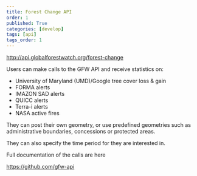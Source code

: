 ```yaml
---
title: Forest Change API
order: 1
published: True
categories: [develop]
tags: [api]
tags_order: 1
---
```


<p><a target="_blank" href="http://api.globalforestwatch.org/forest-change">http://api.globalforestwatch.org/forest-change</a></p>
<p>Users can make calls to the GFW API and receive statistics on:</p>
<ul>
	<li>University of Maryland (UMD)/Google tree cover loss & gain</li>
	<li>FORMA alerts</li>
	<li>IMAZON SAD alerts</li>
	<li>QUICC alerts</li>
	<li>Terra-i alerts</li>
	<li>NASA active fires</li>
</ul>
<p>They can post their own geometry, or use predefined geometries such as administrative boundaries, concessions or protected areas.</p>
<p>They can also specify the time period for they are interested in.</p>
<p>Full documentation of the calls are here</p>
<p><a target="_blank" href="https://github.com/gfw-api">https://github.com/gfw-api</a></p>
